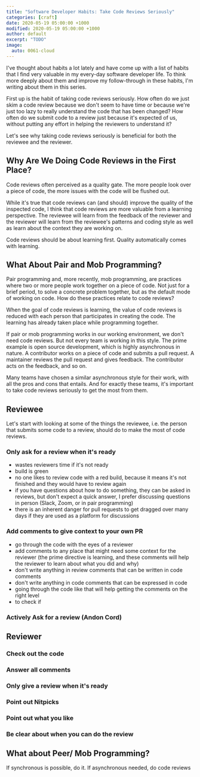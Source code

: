 ```yaml
---
title: "Software Developer Habits: Take Code Reviews Seriously"
categories: [craft]
date: 2020-05-19 05:00:00 +1000
modified: 2020-05-19 05:00:00 +1000
author: default
excerpt: "TODO"
image:
  auto: 0061-cloud
---
```


I've thought about habits a lot lately and have come up with a list of habits that I find very valuable in my every-day software developer life. To think more deeply about them and improve my follow-through in these habits, I'm writing about them in this series.

First up is the habit of taking code reviews seriously. How often do we just skim a code review because we don't seem to have time or because we're just too lazy to really understand the code that has been changed? How often do we submit code to a review just because it's expected of us, without putting any effort in helping the reviewers to understand it? 

Let's see why taking code reviews seriously is beneficial for both the reviewee and the reviewer. 

## Why Are We Doing Code Reviews in the First Place?

Code reviews often perceived as a quality gate. The more people look over a piece of code, the more issues with the code will be flushed out.

While it's true that code reviews can (and should) improve the quality of the inspected code, I think that code reviews are more valuable from a learning perspective. The reviewee will learn from the feedback of the reviewer and the reviewer will learn from the reviewee's patterns and coding style as well as learn about the context they are working on.

Code reviews should be about learning first. Quality automatically comes with learning.

## What About Pair and Mob Programming?

Pair programming and, more recently, mob programming, are practices where two or more people work together on a piece of code. Not just for a brief period, to solve a concrete problem together, but as the default mode of working on code. How do these practices relate to code reviews?

When the goal of code reviews is learning, the value of code reviews is reduced with each person that participates in creating the code. The learning has already taken place while programming together. 

If pair or mob programming works in our working environment, we don't need code reviews. But not every team is working in this style. The prime example is open source development, which is highly asynchronous in nature. A contributor works on a piece of code and submits a pull request. A maintainer reviews the pull request and gives feedback. The contributor acts on the feedback, and so on.

Many teams have chosen a similar asynchronous style for their work, with all the pros and cons that entails. And for exactly these teams, it's important to take code reviews seriously to get the most from them.

## Reviewee

Let's start with looking at some of the things the reviewee, i.e. the person that submits some code to a review, should do to make the most of code reviews.

### Only ask for a review when it's ready

* wastes reviewers time if it's not ready
* build is green
* no one likes to review code with a red build, because it means it's not finished and they would have to review again
* if you have questions about how to do something, they can be asked in reviews, but don't expect a quick answer, I prefer discussing questions in person (Slack, Zoom, or in pair programming)
* there is an inherent danger for pull requests to get dragged over many days if they are used as a platform for discussions
 

### Add comments to give context to your own PR
* go through the code with the eyes of a reviewer 
* add comments to any place that might need some context for the reviewer (the prime directive is learning, and these comments will help the reviewer to learn about what you did and why)
* don't write anything in review comments that can be written in code comments
* don't write anything in code comments that can be expressed in code
* going through the code like that will help getting the comments on the right level
* to check if

### Actively Ask for a review (Andon Cord)

## Reviewer 

### Check out the code

### Answer all comments

### Only give a review when it's ready
 
### Point out Nitpicks

### Point out what you like

### Be clear about when you can do the review

## What about Peer/ Mob Programming?
If synchronous is possible, do it.
If asynchronous needed, do code reviews